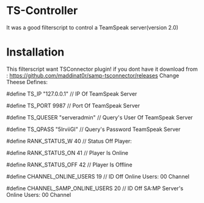 # TS-Controller
 It was a good filterscript to control a TeamSpeak server(version 2.0)
# Installation
 This filterscript want TSConnector plugin! if you dont have it download from :
 https://github.com/maddinat0r/samp-tsconnector/releases
 Change Theese Defines:
 
 #define TS_IP "127.0.0.1" // IP Of TeamSpeak Server
 
 #define TS_PORT 9987 // Port Of TeamSpeak Server
 
 #define TS_QUESER "serveradmin" // Query's User Of TeamSpeak Server
 
 #define TS_QPASS "5lrviiGI" // Query's Password TeamSpeak Server

 
 #define RANK_STATUS_W 40 // Status Off Player:
 
 #define RANK_STATUS_ON 41 // Player Is Online
 
 #define RANK_STATUS_OFF 42 // Player Is Offline


 #define CHANNEL_ONLINE_USERS 19 // ID Off Online Users: 00 Channel
 
 #define CHANNEL_SAMP_ONLINE_USERS 20 // ID Off SA:MP Server's Online Users: 00 Channel

